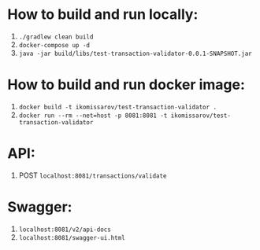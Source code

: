 # How to build and run locally:
1. `./gradlew clean build`
2. `docker-compose up -d`
3. `java -jar build/libs/test-transaction-validator-0.0.1-SNAPSHOT.jar`

# How to build and run docker image:
1. `docker build -t ikomissarov/test-transaction-validator .`
2. `docker run --rm --net=host -p 8081:8081 -t ikomissarov/test-transaction-validator`

# API:
1. POST `localhost:8081/transactions/validate`

# Swagger:
1. `localhost:8081/v2/api-docs`
2. `localhost:8081/swagger-ui.html`
